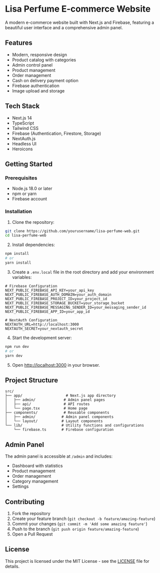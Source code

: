 # Lisa Perfume E-commerce Website

A modern e-commerce website built with Next.js and Firebase, featuring a beautiful user interface and a comprehensive admin panel.

## Features

- Modern, responsive design
- Product catalog with categories
- Admin control panel
- Product management
- Order management
- Cash on delivery payment option
- Firebase authentication
- Image upload and storage

## Tech Stack

- Next.js 14
- TypeScript
- Tailwind CSS
- Firebase (Authentication, Firestore, Storage)
- NextAuth.js
- Headless UI
- Heroicons

## Getting Started

### Prerequisites

- Node.js 18.0 or later
- npm or yarn
- Firebase account

### Installation

1. Clone the repository:
```bash
git clone https://github.com/yourusername/lisa-perfume-web.git
cd lisa-perfume-web
```

2. Install dependencies:
```bash
npm install
# or
yarn install
```

3. Create a `.env.local` file in the root directory and add your environment variables:
```env
# Firebase Configuration
NEXT_PUBLIC_FIREBASE_API_KEY=your_api_key
NEXT_PUBLIC_FIREBASE_AUTH_DOMAIN=your_auth_domain
NEXT_PUBLIC_FIREBASE_PROJECT_ID=your_project_id
NEXT_PUBLIC_FIREBASE_STORAGE_BUCKET=your_storage_bucket
NEXT_PUBLIC_FIREBASE_MESSAGING_SENDER_ID=your_messaging_sender_id
NEXT_PUBLIC_FIREBASE_APP_ID=your_app_id

# NextAuth Configuration
NEXTAUTH_URL=http://localhost:3000
NEXTAUTH_SECRET=your_nextauth_secret
```

4. Start the development server:
```bash
npm run dev
# or
yarn dev
```

5. Open [http://localhost:3000](http://localhost:3000) in your browser.

## Project Structure

```
src/
├── app/                    # Next.js app directory
│   ├── admin/             # Admin panel pages
│   ├── api/               # API routes
│   └── page.tsx           # Home page
├── components/            # Reusable components
│   ├── admin/            # Admin panel components
│   └── layout/           # Layout components
└── lib/                  # Utility functions and configurations
    └── firebase.ts       # Firebase configuration
```

## Admin Panel

The admin panel is accessible at `/admin` and includes:

- Dashboard with statistics
- Product management
- Order management
- Category management
- Settings

## Contributing

1. Fork the repository
2. Create your feature branch (`git checkout -b feature/amazing-feature`)
3. Commit your changes (`git commit -m 'Add some amazing feature'`)
4. Push to the branch (`git push origin feature/amazing-feature`)
5. Open a Pull Request

## License

This project is licensed under the MIT License - see the [LICENSE](LICENSE) file for details.
